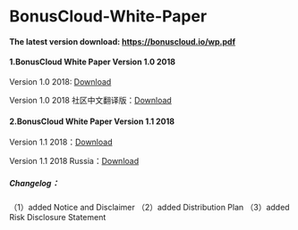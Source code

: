 # BonusCloud-White-Paper

#### The latest version download: https://bonuscloud.io/wp.pdf
 
 
#### 1.BonusCloud White Paper Version 1.0 2018

Version 1.0 2018: [Download](https://github.com/BonusCloud/BonusCloud-White-Paper/blob/master/BonusCloud%20White%20Paper%202018%20Version%201.0.pdf)

Version 1.0 2018 社区中文翻译版：[Download](https://github.com/BonusCloud/BonusCloud-White-Paper/blob/master/BonusCloud%20%E7%99%BD%E7%9A%AE%E4%B9%A6%20v1.0.pdf)
 
 
#### 2.BonusCloud White Paper Version 1.1 2018

Version 1.1 2018：[Download](https://github.com/BonusCloud/BonusCloud-White-Paper/blob/master/BonusCloud%20White%20Paper%202018%20Version%201.1%20.pdf)

Version 1.1 2018 Russia：[Download](https://github.com/BonusCloud/BonusCloud-White-Paper/blob/master/BonusCloud%20White%20Paper%202018%20Version%201.1%20RU.pdf)

##### Changelog：
（1）added Notice and Disclaimer
（2）added Distribution Plan
（3）added Risk Disclosure Statement
